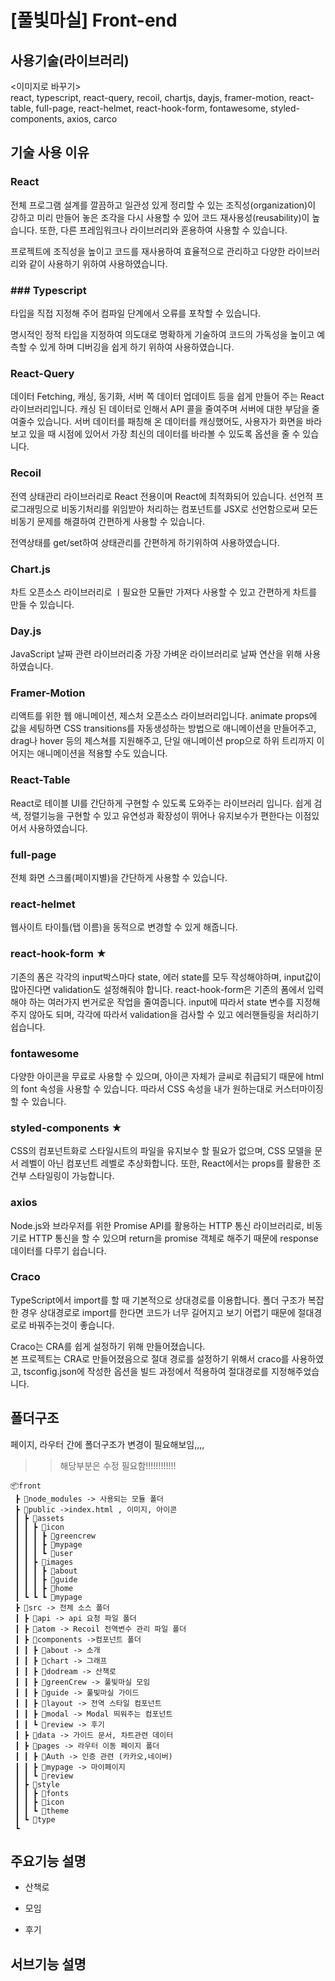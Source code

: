 # [풀빛마실] Front-end

## 사용기술(라이브러리)

<이미지로 바꾸기>  
 react, typescript, react-query, recoil, chartjs, dayjs, framer-motion, react-table, full-page, react-helmet, react-hook-form, fontawesome,
styled-components, axios, carco

## 기술 사용 이유

### React   
전체 프로그램 설계를 깔끔하고 일관성 있게 정리할 수 있는 조직성(organization)이 강하고 미리 만들어 놓은 조각을 다시 사용할 수 있어 코드 재사용성(reusability)이 높습니다. 또한, 다른 프레임워크나 라이브러리와 혼용하여 사용할 수 있습니다. 

프로젝트에 조직성을 높이고 코드를 재사용하여 효율적으로 관리하고 다양한 라이브러리와 같이 사용하기 위하여 사용하였습니다.

### ### Typescript
타입을 직접 지정해 주어 컴파일 단계에서 오류를 포착할 수 있습니다.


명시적인 정적 타입을 지정하여 의도대로 명확하게 기술하여 코드의 가독성을 높이고 예측할 수 있게 하며 디버깅을 쉽게 하기 위하여 사용하였습니다.

### React-Query
데이터 Fetching, 캐싱, 동기화, 서버 쪽 데이터 업데이트 등을 쉽게 만들어 주는 React 라이브러리입니다.
캐싱 된 데이터로 인해서 API 콜을 줄여주며 서버에 대한 부담을 줄여줄수 있습니다.
서버 데이터를 패칭해 온 데이터를 캐싱했어도, 사용자가 화면을 바라보고 있을 때 시점에 있어서 가장 최신의 데이터를 바라볼 수 있도록 옵션을 줄 수 있습니다.

### Recoil
전역 상태관리 라이브러리로 React 전용이며 React에 최적화되어 있습니다. 선언적 프로그래밍으로 비동기처리를 위임받아 처리하는 컴포넌트를 JSX로 선언함으로써 모든 비동기 문제를 해결하여 간편하게 사용할 수 있습니다.

전역상태를 get/set하여 상태관리를 간편하게 하기위하여 사용하였습니다.

### Chart.js
차트 오픈소스 라이브러리로 ㅣ필요한 모듈만 가져다 사용할 수 있고 간편하게 차트를 만들 수 있습니다.

### Day.js
JavaScript 날짜 관련 라이브러리중 가장 가벼운 라이브러리로 날짜 연산을 위해 사용하였습니다.

### Framer-Motion
리액트를 위한 웹 애니메이션, 제스처 오픈소스 라이브러리입니다. animate props에 값을 세팅하면 CSS transitions를 자동생성하는 방법으로 애니메이션을 만들어주고, drag나 hover 등의 제스쳐를 지원해주고, 단일 애니메이션 prop으로 하위 트리까지 이어지는 애니메이션을 적용할 수도 있습니다.

### React-Table
React로 테이블 UI를 간단하게 구현할 수 있도록 도와주는 라이브러리 입니다. 쉽게 검색, 정렬기능을 구현할 수 있고 유연성과 확장성이 뛰어나 유지보수가 편한다는 이점있어서 사용하였습니다.

### full-page

전체 화면 스크롤(페이지별)을 간단하게 사용할 수 있습니다.

### react-helmet

웹사이트 타이틀(탭 이름)을 동적으로 변경할 수 있게 해줍니다.

### react-hook-form ★

기존의 폼은 각각의 input박스마다 state, 에러 state를 모두 작성해야하며, input값이 많아진다면 validation도 설정해줘야 합니다.
react-hook-form은 기존의 폼에서 입력해야 하는 여러가지 번거로운 작업을 줄여줍니다.
input에 따라서 state 변수를 지정해주지 않아도 되며, 각각에 따라서 validation을 검사할 수 있고 에러핸들링을 처리하기 쉽습니다.

### fontawesome

다양한 아이콘을 무료로 사용할 수 있으며, 아이콘 자체가 글씨로 취급되기 때문에 html의 font 속성을 사용할 수 있습니다.
따라서 CSS 속성을 내가 원하는대로 커스터마이징할 수 있습니다.

### styled-components ★

CSS의 컴포넌트화로 스타일시트의 파일을 유지보수 할 필요가 없으며, CSS 모델을 문서 레벨이 아닌 컴포넌트 레벨로 추상화합니다.
또한, React에서는 props를 활용한 조건부 스타일링이 가능합니다.

### axios

Node.js와 브라우저를 위한 Promise API를 활용하는 HTTP 통신 라이브러리로, 비동기로 HTTP 통신을 할 수 있으며 return을 promise 객체로 해주기 때문에 response 데이터를 다루기 쉽습니다.

### Craco

TypeScript에서 import를 할 때 기본적으로 상대경로를 이용합니다.
폴더 구조가 복잡한 경우 상대경로로 import를 한다면 코드가 너무 길어지고 보기 어렵기 때문에 절대경로로 바꿔주는것이 좋습니다.

Craco는 CRA를 쉽게 설정하기 위해 만들어졌습니다.  
본 프로젝트는 CRA로 만들어졌음으로 절대 경로를 설정하기 위해서 craco를 사용하였고, tsconfig.json에 작성한 옵션을 빌드 과정에서 적용하여 절대경로를 지정해주었습니다.

## 폴더구조

페이지, 라우터 간에 폴더구조가 변경이 필요해보임,,,,

> > 해당부분은 수정 필요함!!!!!!!!!!!!

```
📦front
 ┣ 📂node_modules -> 사용되는 모듈 폴더
 ┣ 📂public ->index.html , 이미지, 아이콘
 ┃ ┣ 📂assets
 ┃ ┃ ┣ 📂icon
 ┃ ┃ ┃ ┣ 📂greencrew
 ┃ ┃ ┃ ┣ 📂mypage
 ┃ ┃ ┃ ┗ 📂user
 ┃ ┃ ┣ 📂images
 ┃ ┃ ┃ ┣ 📂about
 ┃ ┃ ┃ ┣ 📂guide
 ┃ ┃ ┃ ┣ 📂home
 ┃ ┗ ┗ ┗ 📂mypage
 ┣ 📂src -> 전체 소스 폴더
 ┃ ┣ 📂api -> api 요청 파일 폴더
 ┃ ┣ 📂atom -> Recoil 전역변수 관리 파일 폴더
 ┃ ┣ 📂components ->컴포넌트 폴더
 ┃ ┃ ┣ 📂about -> 소개
 ┃ ┃ ┣ 📂chart -> 그래프
 ┃ ┃ ┣ 📂dodream -> 산책로
 ┃ ┃ ┣ 📂greenCrew -> 풀빛마실 모임
 ┃ ┃ ┣ 📂guide -> 풀빛마실 가이드
 ┃ ┃ ┣ 📂layout -> 전역 스타일 컴포넌트
 ┃ ┃ ┣ 📂modal -> Modal 띄워주는 컴포넌트
 ┃ ┃ ┗ 📂review -> 후기
 ┃ ┣ 📂data -> 가이드 문서, 차트관련 데이터
 ┃ ┣ 📂pages -> 라우터 이동 페이지 폴더
 ┃ ┃ ┣ 📂Auth -> 인증 관련 (카카오,네이버)
 ┃ ┃ ┣ 📂mypage -> 마이페이지
 ┃ ┃ ┗ 📂review
 ┃ ┣ 📂style
 ┃ ┃ ┣ 📂fonts
 ┃ ┃ ┣ 📂icon
 ┃ ┃ ┗ 📂theme
 ┃ ┗ 📂type
 ┗
```

## 주요기능 설명

- 산책로

- 모임

- 후기

## 서브기능 설명
